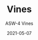 ---
image_primary: "img/ASW-Vines+Art.jpg"
image_secondary: "img/ASW+Vines+Interior.jpg"
subtitle: "ASW-4 Vines"
tags: 
  - "Wall Coverings"
title: "Vines"
href: "https://www.areaenvironments.com/order/vines"
designer: "Anna Walker"
category: "Wall Coverings"
manufacturer: "Area Environments"
slug: "/manufacturers/area-environments/wall-coverings/anna-walker-vines"
date: "2021-05-07"
---